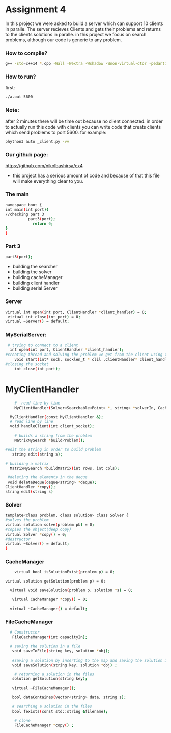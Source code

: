 # Assignment 4
In this project we were asked to build a server which can support 10 clients in paralle.
The server recieves Clients and gets their problems and returns to the clients solutions in paralle.
in this project we focus on search problems, although our code is generic to any problem.
### How to compile?
```sh
g++ -std=c++14 *.cpp -Wall -Wextra -Wshadow -Wnon-virtual-dtor -pedantic -o a.out -pthread
```
### How to run?
first:
```sh
./a.out 5600
```
### Note: 
after 2 minutes there will be time out because no client connected. in order to actually run this code with clients you can write code that creats clients which send problems to port 5600.
for example:
```sh
phython3 auto _client.py -vv
```
### Our github page:
https://github.com/nikolbashirsa/ex4
- this project has a serious amount of code and because of that this file will make everything clear to you.
### The main
```sh
namespace boot {
int main(int port){
//checking part 3
          part3(port);
            return 0;
}
}
```
### Part 3
```sh
part3(port);
```
 * building the searcher
 * building the solver
 * building cacheManager
 * building client handler
 * building serial Server
 ### Server
 ```sh
 virtual int open(int port, ClientHandler *client_handler) = 0;
  virtual int close(int port) = 0;
 virtual ~Server() = default;
  ```
### MySerialServer:
```sh
 # trying to connect to a client
  int open(int port, ClientHandler *client_handler);
#creating thread and solving the problem we get from the client using the client handle
    void start(int* sock, socklen_t * clil ,ClientHandler* client_handler);
#closing the socket
    int close(int port);
```

# MyClientHandler
```sh
    #  read line by line
    MyClientHandler(Solver<Searchable<Point> *, string> *solverIn, CacheManager<string, string> *cmIn);
  ```
  ```sh
    MyClientHandler(const MyClientHandler &);
    # read line by line
    void handleClient(int client_socket);
  ```
```sh
    # builds a string from the problem 
    MatrixMySearch *buildProblem();
 ``` 
 ```sh
 #edit the string in order to build problem
    string edit(string s);
 ```
  ```sh
  # building a matrix
    MatrixMySearch *buildMatrix(int rows, int cols);
 ```
 ```sh
  #deleting the elements in the deque
  void deleteDeque(deque<string> *deque);
ClientHandler *copy();
 string edit(string s)
 ```
 ### Solver
 ```sh
 template<class problem, class solution> class Solver {
 #solves the problem
 virtual solution solve(problem pb) = 0;
 #copies the object(deep copy)
virtual Solver *copy() = 0;
#destructor
 virtual ~Solver() = default;
 }
  ```
 ### CacheManager
  ```sh
      virtual bool isSolutionExist(problem p) = 0;
```
    virtual solution getSolution(problem p) = 0;
  ```sh
    virtual void saveSolution(problem p, solution *s) = 0;
```
 ```sh
    virtual CacheManager *copy() = 0;
```
  ```sh 
    virtual ~CacheManager() = default;
 ```
### FileCacheManager
 ```sh
   # Constructor
    FileCacheManager(int capacityIn);
```
 ```sh
   # saving the solution in a file
    void saveToFile(string key, solution *obj);
```
 ```sh
    #saving a solution by inserting to the map and saving the solution in a file
    void saveSolution(string key, solution *obj) ;
 ```
 ```sh
     # returning a solution in the files
    solution getSolution(string key);
 ```
 ```sh
    virtual ~FileCacheManager();
```
 ```sh
    bool dataContaines(vector<string> data, string s);
```
 ```sh
    # searching a solution in the files
    bool fexists(const std::string &filename);
```
```sh
    # clone
    FileCacheManager *copy() ;
```
